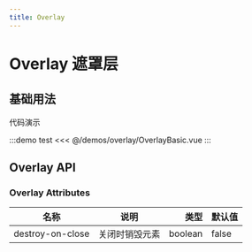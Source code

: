 ```yaml
---
title: Overlay
---
```


# Overlay 遮罩层

## 基础用法

代码演示

:::demo test
<<< @/demos/overlay/OverlayBasic.vue
:::

## Overlay API

### Overlay Attributes

| 名称             |      说明      |    类型 | 默认值 |
| ---------------- | :------------: | ------: | ------ |
| destroy-on-close | 关闭时销毁元素 | boolean | false  |
